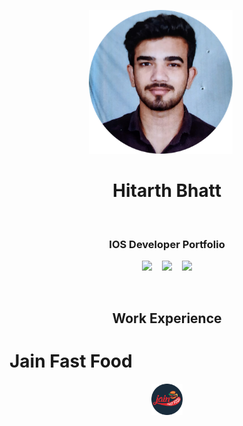 <p align="center">
<img src="Images/Profile/profilePic.png" alt="profile" width="230"  title="Word Guess">&nbsp;&nbsp;&nbsp;&nbsp;&nbsp;
</p>

<h1 align="center">
  Hitarth Bhatt
</h1>

<p>&nbsp;</p>

<h3 align="center">
  IOS Developer Portfolio
</h3>


<p align="center">
<a href="https://docs.google.com/document/d/1xE1y2hM8NssRd2eViVpMA2LhbA6iuq95NohCmbeCgQM/edit?usp=sharing" download><img src="https://img.shields.io/badge/Download-Resume-ff69b4.svg?style=for-the-badge&logo=codeigniter&logoColor=white"></a>&nbsp;&nbsp;&nbsp;
<a href="mailto:hitarthbhatt12@gmail.com"><img src="https://img.shields.io/badge/Email-Hitarth-8056d5.svg?style=for-the-badge&logo=minutemailer&logoColor=white"></a>&nbsp;&nbsp;&nbsp;
<a href="https://www.linkedin.com/in/hitarth-bhatt" target="_blank"><img src="https://img.shields.io/badge/linkedin-Hitarth_Bhatt-brightgreen.svg?style=for-the-badge&logo=linkedin&logoColor=white" ></a>
</p>

<p>&nbsp;</p>

<h2 align="center">
  Work Experience
</h2>

# Jain Fast Food
<p align="center">
<img src="Images/AppLogo/Logo.png" width="50"  title="Word Guess">
</p>


